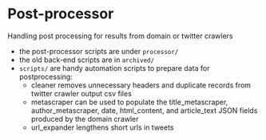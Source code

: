 # Post-processor
Handling post processing for results from domain or twitter crawlers
- the post-processor scripts are under `processor/`
- the old back-end scripts are in `archived/`
- `scripts/` are handy automation scripts to prepare data for postprocessing:
  - cleaner removes unnecessary headers and duplicate records from twitter crawler output csv files 
  - metascraper can be used to populate the title\_metascraper, author\_metascraper, date, html\_content, and article\_text JSON fields produced by the domain crawler
  - url\_expander lengthens short urls in tweets  

